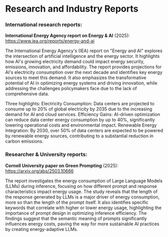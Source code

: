 # Research and Industry Reports 

### International research reports:
**International Energy Agency report on Energy & AI** (2025): https://www.iea.org/reports/energy-and-ai

The International Energy Agency's (IEA) report on "Energy and AI" explores the intersection of artificial intelligence and the energy sector. It highlights how AI's growing electricity demand could impact energy security, emissions, innovation, and affordability. The report provides projections for AI's electricity consumption over the next decade and identifies key energy sources to meet this demand. It also emphasizes the transformative potential of AI in optimizing energy systems and driving innovation, while addressing the challenges policymakers face due to the lack of comprehensive data.

Three highlights:
Electricity Consumption: Data centers are projected to consume up to 20% of global electricity by 2035 due to the increasing demand for AI and cloud services.
Efficiency Gains: AI-driven optimization can reduce data center energy consumption by up to 40%, significantly lowering operational costs and environmental impact.
Renewable Energy Integration: By 2030, over 50% of data centers are expected to be powered by renewable energy sources, contributing to a substantial reduction in carbon emissions.

### Researcher & University reports: 
**Cornell University paper on Green Prompting** (2025): https://arxiv.org/abs/2503.10666 

The report investigates the energy consumption of Large Language Models (LLMs) during inference, focusing on how different prompt and response characteristics impact energy usage. The study reveals that the length of the response generated by LLMs is a major driver of energy consumption, more so than the length of the prompt itself. It also identifies specific keywords that correlate with higher or lower energy usage, highlighting the importance of prompt design in optimizing inference efficiency. The findings suggest that the semantic meaning of prompts significantly influences energy costs, paving the way for more sustainable AI practices by creating energy-adaptive LLMs.

